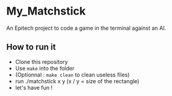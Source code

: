# My_Matchstick

An Epitech project to code a game in the terminal against an AI.

## How to run it

- Clone this repository
- Use ``make`` into the folder
- (Optionnal : ``make clean`` to clean useless files)
- run ./matchstick x y (x / y = size of the rectangle)
- let's have fun !
